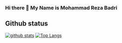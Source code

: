 ### Hi there 👋 My Name is Mohammad Reza Badri  


## Github status
[![github stats](https://github-readme-stats.vercel.app/api?username=mrbadri&&bg_color=0d1117&&card_width=1100px&&include_all_commits=true&&show_icons=true&theme=transparent&&hide_border=true&&text_color=e7e7e7)](https://github.com/anuraghazra/github-readme-stats)
[![Top Langs](https://github-readme-stats.vercel.app/api/top-langs/?username=mrbadri&layout=compact&bg_color=0d1117&show_icons=true&theme=transparent&hide_border=true&&card_width=1100px&&text_color=e7e7e7)](https://github.com/arminnacl/github-readme-stats)

